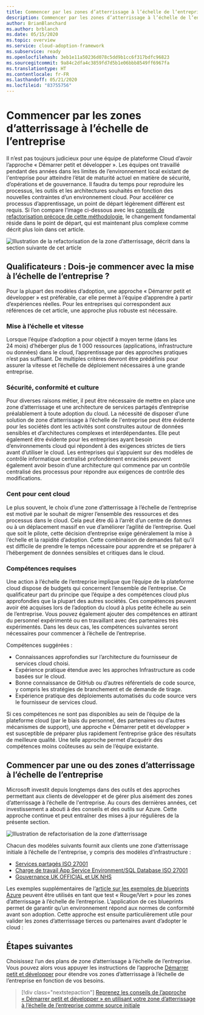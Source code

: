 ```yaml
---
title: Commencer par les zones d’atterrissage à l’échelle de l’entreprise
description: Commencer par les zones d’atterrissage à l’échelle de l’entreprise
author: BrianBlanchard
ms.author: brblanch
ms.date: 05/15/2020
ms.topic: overview
ms.service: cloud-adoption-framework
ms.subservice: ready
ms.openlocfilehash: 3eb1e11a50236d078c5dd9b1cc6f317bdfc96823
ms.sourcegitcommit: 9a84c2dfa4c3859fd7d5b1e06bbb8549ff6967fa
ms.translationtype: HT
ms.contentlocale: fr-FR
ms.lasthandoff: 05/21/2020
ms.locfileid: "83755756"
---
```

# <a name="start-with-enterprise-scale-landing-zones"></a>Commencer par les zones d’atterrissage à l’échelle de l’entreprise

Il n’est pas toujours judicieux pour une équipe de plateforme Cloud d’avoir l’approche « Démarrer petit et développer ». Les équipes ont travaillé pendant des années dans les limites de l’environnement local existant de l'entreprise pour atteindre l’état de maturité actuel en matière de sécurité, d’opérations et de gouvernance. Il faudra du temps pour reproduire les processus, les outils et les architectures souhaités en fonction des nouvelles contraintes d’un environnement cloud. Pour accélérer ce processus d’apprentissage, un point de départ légèrement différent est requis. Si l’on compare l’image ci-dessous avec les [conseils de refactorisation précoce de cette méthodologie](../landing-zone/refactor.md), le changement fondamental réside dans le point de départ, qui est maintenant plus complexe comme décrit plus loin dans cet article.

![Illustration de la refactorisation de la zone d’atterrissage, décrit dans la section suivante de cet article](../../_images/ready/refactor-enterprise-scale.png)

<!-- markdownlint-disable MD026 -->

## <a name="qualifiers-should-i-start-with-enterprise-scale"></a>Qualificateurs : Dois-je commencer avec la mise à l’échelle de l’entreprise ?

Pour la plupart des modèles d’adoption, une approche « Démarrer petit et développer » est préférable, car elle permet à l’équipe d’apprendre à partir d’expériences réelles. Pour les entreprises qui correspondent aux références de cet article, une approche plus robuste est nécessaire.

### <a name="scale-and-speed"></a>Mise à l’échelle et vitesse

Lorsque l’équipe d’adoption a pour objectif à moyen terme (dans les 24 mois) d’héberger plus de 1 000 ressources (applications, infrastructure ou données) dans le cloud, l’apprentissage par des approches pratiques n’est pas suffisant. De multiples critères devront être prédéfinis pour assurer la vitesse et l’échelle de déploiement nécessaires à une grande entreprise.

### <a name="security-compliance-and-culture"></a>Sécurité, conformité et culture

Pour diverses raisons métier, il peut être nécessaire de mettre en place une zone d’atterrissage et une architecture de services partagés d’entreprise préalablement à toute adoption du cloud. La nécessité de disposer d’une solution de zone d’atterrissage à l’échelle de l'entreprise peut être évidente pour les sociétés dont les activités sont construites autour de données sensibles et d’architectures complexes et interdépendantes. Elle peut également être évidente pour les entreprises ayant besoin d’environnements cloud qui répondent à des exigences strictes de tiers avant d’utiliser le cloud. Les entreprises qui s’appuient sur des modèles de contrôle informatique centralisé profondément enracinés peuvent également avoir besoin d’une architecture qui commence par un contrôle centralisé des processus pour répondre aux exigences de contrôle des modifications.

### <a name="all-in-on-the-cloud"></a>Cent pour cent cloud

Le plus souvent, le choix d’une zone d’atterrissage à l’échelle de l’entreprise est motivé par le souhait de migrer l’ensemble des ressources et des processus dans le cloud. Cela peut être dû à l’arrêt d’un centre de donnes ou à un déplacement massif en vue d’améliorer l’agilité de l’entreprise. Quel que soit le pilote, cette décision d’entreprise exige généralement la mise à l’échelle et la rapidité d’adoption. Cette combinaison de demandes fait qu’il est difficile de prendre le temps nécessaire pour apprendre et se préparer à l’hébergement de données sensibles et critiques dans le cloud.

### <a name="skill-requirements"></a>Compétences requises

Une action à l’échelle de l’entreprise implique que l’équipe de la plateforme cloud dispose de budgets qui concernent l’ensemble de l’entreprise. Ce qualificateur part du principe que l’équipe a des compétences cloud plus approfondies que la plupart des autres sociétés. Ces compétences peuvent avoir été acquises lors de l’adoption du cloud à plus petite échelle au sein de l’entreprise. Vous pouvez également ajouter des compétences en attirant du personnel expérimenté ou en travaillant avec des partenaires très expérimentés. Dans les deux cas, les compétences suivantes seront nécessaires pour commencer à l’échelle de l’entreprise.

Compétences suggérées :

- Connaissances approfondies sur l’architecture du fournisseur de services cloud choisi.
- Expérience pratique étendue avec les approches Infrastructure as code basées sur le cloud.
- Bonne connaissance de GitHub ou d’autres référentiels de code source, y compris les stratégies de branchement et de demande de tirage.
- Expérience pratique des déploiements automatisés du code source vers le fournisseur de services cloud.

Si ces compétences ne sont pas disponibles au sein de l’équipe de la plateforme cloud (par le biais du personnel, des partenaires ou d’autres mécanismes de support), une approche « Démarrer petit et développer » est susceptible de préparer plus rapidement l’entreprise grâce des résultats de meilleure qualité. Une telle approche permet d’acquérir des compétences moins coûteuses au sein de l’équipe existante.

## <a name="start-with-an-enterprise-scale-landing-zones"></a>Commencer par une ou des zones d’atterrissage à l’échelle de l’entreprise

Microsoft investit depuis longtemps dans des outils et des approches permettant aux clients de développer et de gérer plus aisément des zones d’atterrissage à l’échelle de l'entreprise. Au cours des dernières années, cet investissement a abouti à des conseils et des outils sur Azure. Cette approche continue et peut entraîner des mises à jour régulières de la présente section.

![Illustration de refactorisation de la zone d’atterrissage](../../_images/ready/refactor-enterprise-scale.png)

Chacun des modèles suivants fournit aux clients une zone d’atterrissage initiale à l’échelle de l'entreprise, y compris des modèles d’infrastructure :

- [Services partagés ISO 27001](https://docs.microsoft.com/azure/governance/blueprints/samples/iso27001-shared)
- [Charge de travail App Service Environment/SQL Database ISO 27001](https://docs.microsoft.com/azure/governance/blueprints/samples/iso27001-ase-sql-workload)
- [Gouvernance UK OFFICIAL et UK NHS](https://docs.microsoft.com/azure/governance/blueprints/samples/ukofficial)

Les exemples supplémentaires de l’[article sur les exemples de blueprints Azure](https://docs.microsoft.com/azure/governance/blueprints/samples) peuvent être utilisés en tant que test « Rouge/Vert » pour les zones d’atterrissage à l’échelle de l’entreprise. L’application de ces blueprints permet de garantir qu’un environnement répond aux normes de conformité avant son adoption. Cette approche est ensuite particulièrement utile pour valider les zones d’atterrissage tierces ou partenaires avant d’adopter le cloud :

## <a name="next-steps"></a>Étapes suivantes

Choisissez l’un des plans de zone d’atterrissage à l’échelle de l’entreprise.
Vous pouvez alors vous appuyer les instructions de l’approche [Démarrer petit et développer](./index.md) pour étendre vos zones d’atterrissage à l’échelle de l’entreprise en fonction de vos besoins.

> [!div class="nextstepaction"]
> [Reprenez les conseils de l’approche « Démarrer petit et développer » en utilisant votre zone d’atterrissage à l’échelle de l’entreprise comme source initiale](./index.md)
